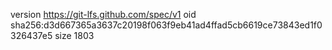 version https://git-lfs.github.com/spec/v1
oid sha256:d3d667365a3637c20198f063f9eb41ad4ffad5cb6619ce73843ed1f0326437e5
size 1803
